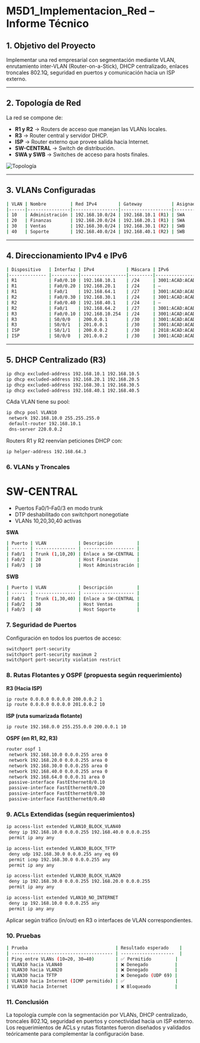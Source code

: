 # M5D1_Implementacion_Red – Informe Técnico

## 1. Objetivo del Proyecto

Implementar una red empresarial con segmentación mediante VLAN, enrutamiento inter-VLAN (Router-on-a-Stick), DHCP centralizado, enlaces troncales 802.1Q, seguridad en puertos y comunicación hacia un ISP externo.

---

## 2. Topología de Red

La red se compone de:

- **R1 y R2** → Routers de acceso que manejan las VLANs locales.
- **R3** → Router central y servidor DHCP.
- **ISP** → Router externo que provee salida hacia Internet.
- **SW-CENTRAL** → Switch de distribución.
- **SWA y SWB** → Switches de acceso para hosts finales.

![Topología](/docs/Topologia.png)

---

## 3. VLANs Configuradas

```bash
| VLAN | Nombre         | Red IPv4        | Gateway           | Asignada en |
|------|----------------|-----------------|-------------------|-------------|
| 10   | Administración | 192.168.10.0/24 | 192.168.10.1 (R1) | SWA         |
| 20   | Finanzas       | 192.168.20.0/24 | 192.168.20.1 (R1) | SWA         |
| 30   | Ventas         | 192.168.30.0/24 | 192.168.30.1 (R2) | SWB         |
| 40   | Soporte        | 192.168.40.0/24 | 192.168.40.1 (R2) | SWB         |
```

---

## 4. Direccionamiento IPv4 e IPv6

```bash
| Dispositivo   | Interfaz | IPv4            | Máscara | IPv6                      |
|-------------- |----------|-----------------|---------|---------------------------|
| R1            | Fa0/0.10 | 192.168.10.1    | /24     | 3001:ACAD:ACAD:100::1/112 |
| R1            | Fa0/0.20 | 192.168.20.1    | /24     | —                         |
| R1            | Fa0/1    | 192.168.64.1    | /27     | 3001:ACAD:ACAD:100::1/112 |
| R2            | Fa0/0.30 | 192.168.30.1    | /24     | 3001:ACAD:ACAD:100::2/112 |
| R2            | Fa0/0.40 | 192.168.40.1    | /24     | —                         |
| R2            | Fa0/1    | 192.168.64.2    | /27     | 3001:ACAD:ACAD:100::2/112 |
| R3            | Fa0/0.10 | 192.168.10.254  | /24     | 3001:ACAD:ACAD:100::3/112 |
| R3            | S0/0/0   | 200.0.0.1       | /30     | 3001:ACAD:ACAD:E::1/112   |
| R3            | S0/0/1   | 201.0.0.1       | /30     | 3001:ACAD:ACAD:D::1/112   |
| ISP           | S0/1/1   | 200.0.0.2       | /30     | 2018:ACAD:ACAD:E::2/112   |
| ISP           | S0/0/0   | 201.0.0.2       | /30     | 3001:ACAD:ACAD:E::2/112   |
```

---

## 5. DHCP Centralizado (R3)

```bash
ip dhcp excluded-address 192.168.10.1 192.168.10.5
ip dhcp excluded-address 192.168.20.1 192.168.20.5
ip dhcp excluded-address 192.168.30.1 192.168.30.5
ip dhcp excluded-address 192.168.40.1 192.168.40.5
```

CAda VLAN tiene su pool:

```bash
ip dhcp pool VLAN10
 network 192.168.10.0 255.255.255.0
 default-router 192.168.10.1
 dns-server 220.0.0.2
```

Routers R1 y R2 reenvían peticiones DHCP con:

```bash
ip helper-address 192.168.64.3
```

### 6. VLANs y Troncales

# SW-CENTRAL

- Puertos Fa0/1–Fa0/3 en modo trunk
- DTP deshabilitado con switchport nonegotiate
- VLANs 10,20,30,40 activas

**SWA**

```bash
| Puerto | VLAN            | Descripción         |
| ------ | --------------- | ------------------- |
| Fa0/1  | Trunk (1,10,20) | Enlace a SW-CENTRAL |
| Fa0/2  | 20              | Host Finanzas       |
| Fa0/3  | 10              | Host Administración |
```

**SWB**

```bash
| Puerto | VLAN            | Descripción         |
| ------ | --------------- | ------------------- |
| Fa0/1  | Trunk (1,30,40) | Enlace a SW-CENTRAL |
| Fa0/2  | 30              | Host Ventas         |
| Fa0/3  | 40              | Host Soporte        |

```

### 7. Seguridad de Puertos

Configuración en todos los puertos de acceso:

```bash
switchport port-security
switchport port-security maximum 2
switchport port-security violation restrict
```

### 8. Rutas Flotantes y OSPF (propuesta según requerimiento)

**R3 (Hacia ISP)**

```bash
ip route 0.0.0.0 0.0.0.0 200.0.0.2 1
ip route 0.0.0.0 0.0.0.0 201.0.0.2 10
```

**ISP (ruta sumarizada flotante)**

```bash
ip route 192.168.0.0 255.255.0.0 200.0.0.1 10
```

**OSPF (en R1, R2, R3)**

```bash
router ospf 1
 network 192.168.10.0 0.0.0.255 area 0
 network 192.168.20.0 0.0.0.255 area 0
 network 192.168.30.0 0.0.0.255 area 0
 network 192.168.40.0 0.0.0.255 area 0
 network 192.168.64.0 0.0.0.31 area 0
 passive-interface FastEthernet0/0.10
 passive-interface FastEthernet0/0.20
 passive-interface FastEthernet0/0.30
 passive-interface FastEthernet0/0.40
```

### 9. ACLs Extendidas (según requerimientos)

```bash
ip access-list extended VLAN10_BLOCK_VLAN40
 deny ip 192.168.10.0 0.0.0.255 192.168.40.0 0.0.0.255
 permit ip any any

ip access-list extended VLAN30_BLOCK_TFTP
 deny udp 192.168.30.0 0.0.0.255 any eq 69
 permit icmp 192.168.30.0 0.0.0.255 any
 permit ip any any

ip access-list extended VLAN30_BLOCK_VLAN20
 deny ip 192.168.30.0 0.0.0.255 192.168.20.0 0.0.0.255
 permit ip any any

ip access-list extended VLAN10_NO_INTERNET
 deny ip 192.168.10.0 0.0.0.255 any
 permit ip any any

```

Aplicar según tráfico (in/out) en R3 o interfaces de VLAN correspondientes.

### 10. Pruebas

```bash
| Prueba                                 | Resultado esperado    |
| -------------------------------------- | --------------------  |
| Ping entre VLANs (10↔20, 30↔40)        | ✅ Permitido         |
| VLAN10 hacia VLAN40                    | ❌ Denegado          |
| VLAN30 hacia VLAN20                    | ❌ Denegado          |
| VLAN30 hacia TFTP                      | ❌ Denegado (UDP 69) |
| VLAN30 hacia Internet (ICMP permitido) | ✅                   |
| VLAN10 hacia Internet                  | ❌ Bloqueado         |

```

### 11. Conclusión

La topología cumple con la segmentación por VLANs, DHCP centralizado, troncales 802.1Q, seguridad en puertos y conectividad hacia un ISP externo.
Los requerimientos de ACLs y rutas flotantes fueron diseñados y validados teóricamente para complementar la configuración base.
